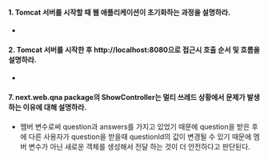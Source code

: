 #### 1. Tomcat 서버를 시작할 때 웹 애플리케이션이 초기화하는 과정을 설명하라.
* 

#### 2. Tomcat 서버를 시작한 후 http://localhost:8080으로 접근시 호출 순서 및 흐름을 설명하라.
* 

#### 7. next.web.qna package의 ShowController는 멀티 쓰레드 상황에서 문제가 발생하는 이유에 대해 설명하라.
* 멤버 변수로써 question과 answers를 가지고 있었기 때문에 question을 받은 후에 다른 사용자가 question을 받을때 questionId의 값이 변경될 수 있기 때문에 멤버 변수가 아닌 새로운 객체를 생성해서 전달 하는 것이 더 안전하다고 판단된다.
